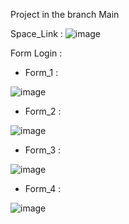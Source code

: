 Project in the branch Main 

Space_Link :
![image](https://github.com/duonghoccodefullstack/Project_front-end/assets/143280316/2c92aa3c-84a6-4456-86cf-245637fc4794)

Form Login :

+ Form_1 :

![image](https://github.com/duonghoccodefullstack/Project_front-end/assets/143280316/a44817c4-a495-4d7f-abca-a87f8c9b240d)

+ Form_2 :

![image](https://github.com/duonghoccodefullstack/Project_front-end/assets/143280316/5856a50b-f82c-425b-b794-5f428376353e)

+ Form_3 :
  
![image](https://github.com/duonghoccodefullstack/Project_front-end/assets/143280316/a5dc3429-4768-4bf3-86ca-68f9a4f8a7a5)

+ Form_4 :

![image](https://github.com/duonghoccodefullstack/Project_front-end/assets/143280316/98617bf8-056f-4955-b2da-aedb59534671)



